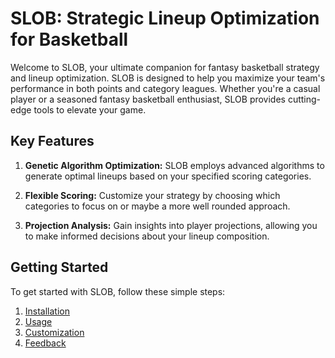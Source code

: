 # SLOB: Strategic Lineup Optimization for Basketball

Welcome to SLOB, your ultimate companion for fantasy basketball strategy and lineup optimization. SLOB is designed to help you maximize your team's performance in both points and category leagues. Whether you're a casual player or a seasoned fantasy basketball enthusiast, SLOB provides cutting-edge tools to elevate your game.

## Key Features

1. **Genetic Algorithm Optimization:** SLOB employs advanced algorithms to generate optimal lineups based on your specified scoring categories.

2. **Flexible Scoring:** Customize your strategy by choosing which categories to focus on or maybe a more well rounded approach.

3. **Projection Analysis:** Gain insights into player projections, allowing you to make informed decisions about your lineup composition.

## Getting Started

To get started with SLOB, follow these simple steps:

1. [Installation](#installation)
2. [Usage](#usage)
3. [Customization](#customization)
4. [Feedback](#feedback)
